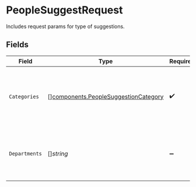 # PeopleSuggestRequest

Includes request params for type of suggestions.


## Fields

| Field                                                                                        | Type                                                                                         | Required                                                                                     | Description                                                                                  |
| -------------------------------------------------------------------------------------------- | -------------------------------------------------------------------------------------------- | -------------------------------------------------------------------------------------------- | -------------------------------------------------------------------------------------------- |
| `Categories`                                                                                 | [][components.PeopleSuggestionCategory](../../models/components/peoplesuggestioncategory.md) | :heavy_check_mark:                                                                           | Categories of data requested. Request can include single or multiple categories.             |
| `Departments`                                                                                | []*string*                                                                                   | :heavy_minus_sign:                                                                           | Departments that the data is requested for. If empty, corresponds to whole company.          |